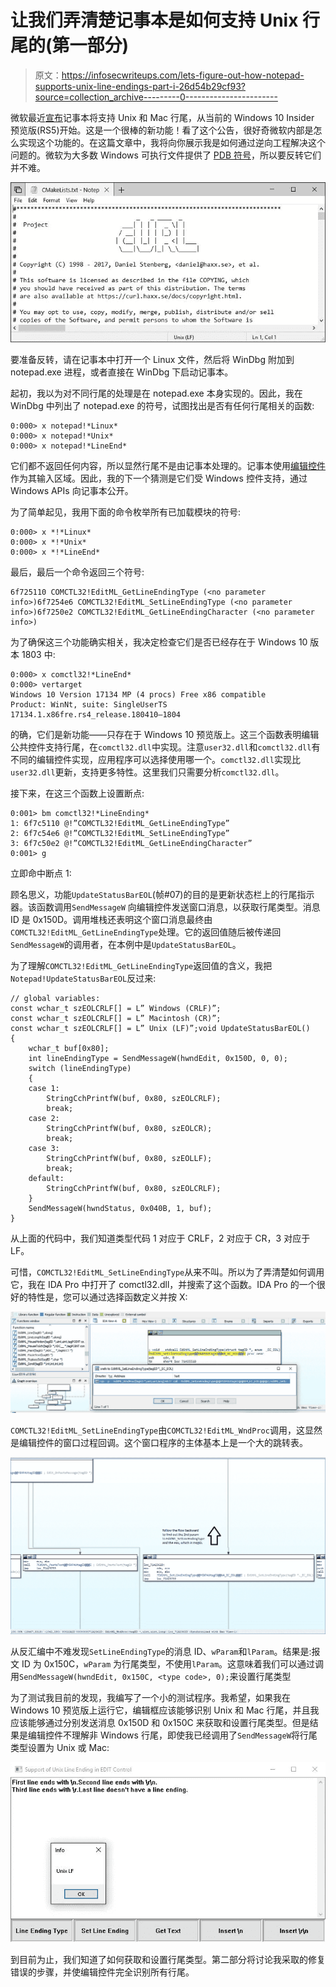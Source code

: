 # 让我们弄清楚记事本是如何支持 Unix 行尾的(第一部分)

> 原文：<https://infosecwriteups.com/lets-figure-out-how-notepad-supports-unix-line-endings-part-i-26d54b29cf93?source=collection_archive---------0----------------------->

微软最近[宣布](https://blogs.msdn.microsoft.com/commandline/2018/05/08/extended-eol-in-notepad/)记事本将支持 Unix 和 Mac 行尾，从当前的 Windows 10 Insider 预览版(RS5)开始。这是一个很棒的新功能！看了这个公告，很好奇微软内部是怎么实现这个功能的。在这篇文章中，我将向你展示我是如何通过逆向工程解决这个问题的。微软为大多数 Windows 可执行文件提供了 [PDB 符号](https://docs.microsoft.com/en-us/windows-hardware/drivers/debugger/microsoft-public-symbols)，所以要反转它们并不难。

![](img/d6e227f67b9f2c4b6f8ce54594ecee32.png)

要准备反转，请在记事本中打开一个 Linux 文件，然后将 WinDbg 附加到 notepad.exe 进程，或者直接在 WinDbg 下启动记事本。

起初，我以为对不同行尾的处理是在 notepad.exe 本身实现的。因此，我在 WinDbg 中列出了 notepad.exe 的符号，试图找出是否有任何行尾相关的函数:

```
0:000> x notepad!*Linux*
0:000> x notepad!*Unix*
0:000> x notepad!*LineEnd*
```

它们都不返回任何内容，所以显然行尾不是由记事本处理的。记事本使用[编辑控件](https://msdn.microsoft.com/en-us/library/windows/desktop/bb775458.aspx)作为其输入区域。因此，我的下一个猜测是它们受 Windows 控件支持，通过 Windows APIs 向记事本公开。

为了简单起见，我用下面的命令枚举所有已加载模块的符号:

```
0:000> x *!*Linux*
0:000> x *!*Unix*
0:000> x *!*LineEnd*
```

最后，最后一个命令返回三个符号:

```
6f725110 COMCTL32!EditML_GetLineEndingType (<no parameter info>)6f7254e6 COMCTL32!EditML_SetLineEndingType (<no parameter info>)6f7250e2 COMCTL32!EditML_GetLineEndingCharacter (<no parameter info>)
```

为了确保这三个功能确实相关，我决定检查它们是否已经存在于 Windows 10 版本 1803 中:

```
0:000> x comctl32!*LineEnd*
0:000> vertarget
Windows 10 Version 17134 MP (4 procs) Free x86 compatible
Product: WinNt, suite: SingleUserTS
17134.1.x86fre.rs4_release.180410–1804
```

的确，它们是新功能——只存在于 Windows 10 预览版上。这三个函数表明编辑公共控件支持行尾，在`comctl32.dll`中实现。注意`user32.dll`和`comctl32.dll`有不同的编辑控件实现，应用程序可以选择使用哪一个。`comctl32.dll`实现比`user32.dll`更新，支持更多特性。这里我们只需要分析`comctl32.dll`。

接下来，在这三个函数上设置断点:

```
0:001> bm comctl32!*LineEnding*
1: 6f7c5110 @!”COMCTL32!EditML_GetLineEndingType”
2: 6f7c54e6 @!”COMCTL32!EditML_SetLineEndingType”
3: 6f7c50e2 @!”COMCTL32!EditML_GetLineEndingCharacter”
0:001> g
```

立即命中断点 1:

顾名思义，功能`UpdateStatusBarEOL`(帧#07)的目的是更新状态栏上的行尾指示器。该函数调用`SendMessageW` 向编辑控件发送窗口消息，以获取行尾类型。消息 ID 是 0x150D。调用堆栈还表明这个窗口消息最终由`COMCTL32!EditML_GetLineEndingType`处理。它的返回值随后被传递回`SendMessageW`的调用者，在本例中是`UpdateStatusBarEOL`。

为了理解`COMCTL32!EditML_GetLineEndingType`返回值的含义，我把`Notepad!UpdateStatusBarEOL`反过来:

```
// global variables:
const wchar_t szEOLCRLF[] = L” Windows (CRLF)”;
const wchar_t szEOLCRLF[] = L” Macintosh (CR)”;
const wchar_t szEOLCRLF[] = L” Unix (LF)”;void UpdateStatusBarEOL()
{
    wchar_t buf[0x80];
    int lineEndingType = SendMessageW(hwndEdit, 0x150D, 0, 0);
    switch (lineEndingType)
    {
    case 1:
        StringCchPrintfW(buf, 0x80, szEOLCRLF);
        break;
    case 2:
        StringCchPrintfW(buf, 0x80, szEOLCR);
        break;
    case 3:
        StringCchPrintfW(buf, 0x80, szEOLLF);
        break;
    default:
        StringCchPrintfW(buf, 0x80, szEOLCRLF);
    }
    SendMessageW(hwndStatus, 0x040B, 1, buf);
}
```

从上面的代码中，我们知道类型代码 1 对应于 CRLF，2 对应于 CR，3 对应于 LF。

可惜，`COMCTL32!EditML_SetLineEndingType`从来不叫。所以为了弄清楚如何调用它，我在 IDA Pro 中打开了 comctl32.dll，并搜索了这个函数。IDA Pro 的一个很好的特性是，您可以通过选择函数定义并按 X:

![](img/602a1613ed382bd212bf56f844aa180c.png)

`COMCTL32!EditML_SetLineEndingType`由`COMCTL32!EditML_WndProc`调用，这显然是编辑控件的窗口过程回调。这个窗口程序的主体基本上是一个大的跳转表。

![](img/bbdd91105736f2947d51dbee2d1030be.png)

从反汇编中不难发现`SetLineEndingType`的消息 ID、`wParam`和`lParam`。结果是:报文 ID 为 0x150C，`wParam` 为行尾类型，不使用`lParam`。这意味着我们可以通过调用`SendMessageW(hwndEdit, 0x150C, <type code>, 0);`来设置行尾类型

为了测试我目前的发现，我编写了一个小的测试程序。我希望，如果我在 Windows 10 预览版上运行它，编辑框应该能够识别 Unix 和 Mac 行尾，并且我应该能够通过分别发送消息 0x150D 和 0x150C 来获取和设置行尾类型。但是结果是编辑控件不理解非 Windows 行尾，即使我已经调用了`SendMessageW`将行尾类型设置为 Unix 或 Mac:

![](img/f196056c117908242ae9a854767b6adb.png)

到目前为止，我们知道了如何获取和设置行尾类型。第二部分将讨论我采取的修复错误的步骤，并使编辑控件完全识别所有行尾。